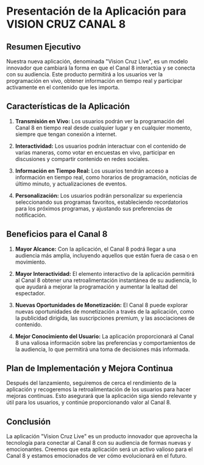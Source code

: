 # Presentación de la Aplicación para VISION CRUZ CANAL 8

## Resumen Ejecutivo

Nuestra nueva aplicación, denominada "Vision Cruz Live", es un modelo innovador que cambiará la forma en que el Canal 8 interactúa y se conecta con su audiencia. Este producto permitirá a los usuarios ver la programación en vivo, obtener información en tiempo real y participar activamente en el contenido que les importa.

## Características de la Aplicación

1. **Transmisión en Vivo:**
  Los usuarios podrán ver la programación del Canal 8 en tiempo real desde cualquier lugar y en cualquier momento, siempre que tengan conexión a internet.

2. **Interactividad:**
  Los usuarios podrán interactuar con el contenido de varias maneras, como votar en encuestas en vivo, participar en discusiones y compartir contenido en redes sociales.
  
3. **Información en Tiempo Real:**
  Los usuarios tendrán acceso a información en tiempo real, como horarios de programación, noticias de último minuto, y actualizaciones de eventos.

4. **Personalización:**
  Los usuarios podrán personalizar su experiencia seleccionando sus programas favoritos, estableciendo recordatorios para los próximos programas, y ajustando sus preferencias de notificación.

## Beneficios para el Canal 8

1. **Mayor Alcance:**
  Con la aplicación, el Canal 8 podrá llegar a una audiencia más amplia, incluyendo aquellos que están fuera de casa o en movimiento.

2. **Mayor Interactividad:**
  El elemento interactivo de la aplicación permitirá al Canal 8 obtener una retroalimentación instantánea de su audiencia, lo que ayudará a mejorar la programación y aumentar la lealtad del espectador.

3. **Nuevas Oportunidades de Monetización:**
  El Canal 8 puede explorar nuevas oportunidades de monetización a través de la aplicación, como la publicidad dirigida, las suscripciones premium, y las asociaciones de contenido.
  
4. **Mejor Conocimiento del Usuario:**
  La aplicación proporcionará al Canal 8 una valiosa información sobre las preferencias y comportamientos de la audiencia, lo que permitirá una toma de decisiones más informada.

## Plan de Implementación y Mejora Continua

Después del lanzamiento, seguiremos de cerca el rendimiento de la aplicación y recogeremos la retroalimentación de los usuarios para hacer mejoras continuas. Esto asegurará que la aplicación siga siendo relevante y útil para los usuarios, y continúe proporcionando valor al Canal 8.

## Conclusión

La aplicación "Vision Cruz Live" es un producto innovador que aprovecha la tecnología para conectar al Canal 8 con su audiencia de formas nuevas y emocionantes. Creemos que esta aplicación será un activo valioso para el Canal 8 y estamos emocionados de ver cómo evolucionará en el futuro.
